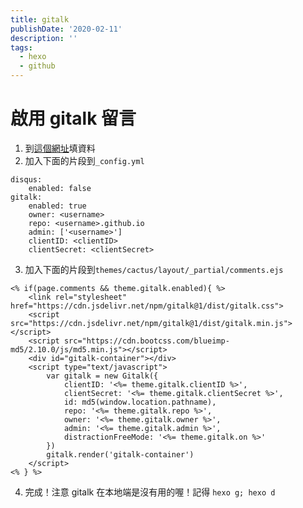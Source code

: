 ```yaml
---
title: gitalk
publishDate: '2020-02-11'
description: ''
tags:
  - hexo
  - github
---
```


# 啟用 gitalk 留言

1. 到[這個網址](https://github.com/settings/applications/new)填資料
2. 加入下面的片段到`_config.yml`

```
disqus:
    enabled: false
gitalk:
    enabled: true
    owner: <username>
    repo: <username>.github.io
    admin: ['<username>']
    clientID: <clientID>
    clientSecret: <clientSecret>
```

3. 加入下面的片段到`themes/cactus/layout/_partial/comments.ejs`

```
<% if(page.comments && theme.gitalk.enabled){ %>
    <link rel="stylesheet" href="https://cdn.jsdelivr.net/npm/gitalk@1/dist/gitalk.css">
    <script src="https://cdn.jsdelivr.net/npm/gitalk@1/dist/gitalk.min.js"></script>
    <script src="https://cdn.bootcss.com/blueimp-md5/2.10.0/js/md5.min.js"></script>
    <div id="gitalk-container"></div>
    <script type="text/javascript">
        var gitalk = new Gitalk({
            clientID: '<%= theme.gitalk.clientID %>',
            clientSecret: '<%= theme.gitalk.clientSecret %>',
            id: md5(window.location.pathname),
            repo: '<%= theme.gitalk.repo %>',
            owner: '<%= theme.gitalk.owner %>',
            admin: '<%= theme.gitalk.admin %>',
            distractionFreeMode: '<%= theme.gitalk.on %>'
        })
        gitalk.render('gitalk-container')
    </script>
<% } %>
```

4. 完成！注意 gitalk 在本地端是沒有用的喔！記得 `hexo g; hexo d`
